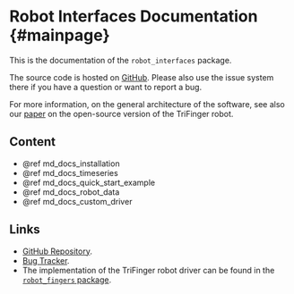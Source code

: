 Robot Interfaces Documentation {#mainpage}
==========================================


This is the documentation of the `robot_interfaces` package.

The source code is hosted on
[GitHub](https://github.com/open-dynamic-robot-initiative/robot_interfaces).
Please also use the issue system there if you have a question or want to report
a bug.

For more information, on the general architecture of the software, see also our
[paper](https://arxiv.org/abs/2008.03596) on the open-source version of the
TriFinger robot.


Content
-------

- @ref md_docs_installation
- @ref md_docs_timeseries
- @ref md_docs_quick_start_example
- @ref md_docs_robot_data
- @ref md_docs_custom_driver

Links
-----

- [GitHub Repository](https://github.com/open-dynamic-robot-initiative/robot_interfaces).
- [Bug Tracker](https://github.com/open-dynamic-robot-initiative/robot_interfaces/issues).
- The implementation of the TriFinger robot driver can be found in the
  [`robot_fingers` package](https://open-dynamic-robot-initiative.github.io/code_documentation/robot_fingers/docs/doxygen/html/index.html).
